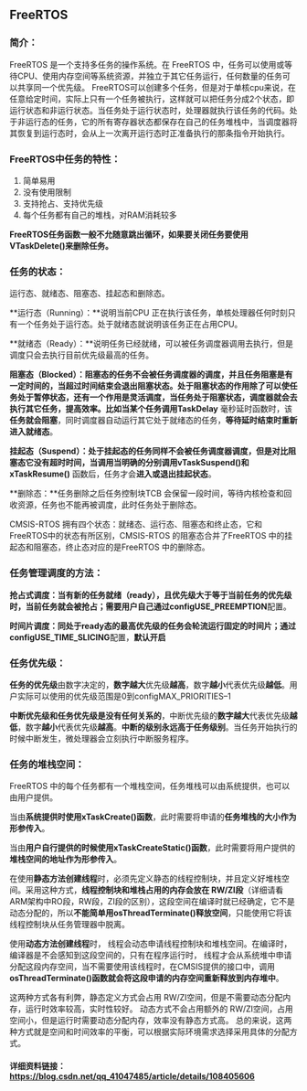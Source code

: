 ## FreeRTOS

### 简介：

FreeRTOS 是一个支持多任务的操作系统。在 FreeRTOS 中，任务可以使用或等待CPU、使用内存空间等系统资源，并独立于其它任务运行，任何数量的任务可以共享同一个优先级。
FreeRTOS可以创建多个任务，但是对于单核cpu来说，在任意给定时间，实际上只有一个任务被执行，这样就可以把任务分成2个状态，即运行状态和非运行状态。当任务处于运行状态时，处理器就执行该任务的代码。处于非运行态的任务，它的所有寄存器状态都保存在自己的任务堆栈中，当调度器将其恢复到运行态时，会从上一次离开运行态时正准备执行的那条指令开始执行。



### FreeRTOS中任务的特性：

1. 简单易用
2. 没有使用限制
3. 支持抢占、支持优先级
4. 每个任务都有自己的堆栈，对RAM消耗较多

**FreeRTOS任务函数一般不允随意跳出循环，如果要关闭任务要使用VTaskDelete()来删除任务。**



### 任务的状态：

运行态、就绪态、阻塞态、挂起态和删除态。

**运行态（Running）：**说明当前CPU 正在执行该任务，单核处理器任何时刻只有一个任务处于运行态。处于就绪态就说明该任务正在占用CPU。

**就绪态（Ready）：**说明任务已经就绪，可以被任务调度器调用去执行，但是调度只会去执行目前优先级最高的任务。

**阻塞态（Blocked）：**阻塞态的任务不会被任务调度器的调度，并且任务阻塞是有一定时间的，当超过时间结束会退出阻塞状态。处于阻塞状态的作用除了可以使任务处于暂停状态，还有一个作用是灵活调度，当任务处于阻塞状态，调度器就会去执行其它任务，提高效率。比如当某个任务调用**TaskDelay** 毫秒延时函数时，该**任务就会阻塞**，同时调度器自动运行其它处于就绪态的任务，**等待延时结束时重新进入就绪态**。

**挂起态（Suspend）：**处于挂起态的任务同样不会被任务调度器调度，但是对比阻塞态它没有超时时间，当调用当明确的分别调用**vTaskSuspend()**和**xTaskResume()** 函数后，任务才会**进入或退出挂起状态**。

**删除态：**任务删除之后任务控制块TCB 会保留一段时间，等待内核检查和回收资源，任务也不能再被调度，此时任务处于删除态。

CMSIS-RTOS 拥有四个状态：就绪态、运行态、阻塞态和终止态，它和FreeRTOS中的状态有所区别，CMSIS-RTOS 的阻塞态合并了FreeRTOS 中的挂起态和阻塞态，终止态对应的是FreeRTOS 中的删除态。



### 任务管理调度的方法：

**抢占式调度：**当有新的任务就绪（ready），且优先级大于等于当前任务的优先级时，当前任务就会被抢占；需要用户自己通过**configUSE_PREEMPTION**配置。

**时间片调度：**同处于ready态的最高优先级的任务会轮流运行固定的时间片；通过**configUSE_TIME_SLICING**配置，**默认开启**



### 任务优先级：

**任务的优先级**由数字决定的，**数字越大**优先级**越高**，数字**越小**代表优先级**越低**。用户实际可以使用的优先级范围是0到configMAX_PRIORITIES–1

**中断优先级和任务优先级是没有任何关系的**，中断优先级的**数字越大**代表优先级**越低**，数字**越小**代表优先级**越高**。**中断的级别永远高于任务级别**。当任务开始执行的时候中断发生，微处理器会立刻执行中断服务程序。



### 任务的堆栈空间：

FreeRTOS 中的每个任务都有一个堆栈空间，任务堆栈可以由系统提供，也可以由用户提供。

当由**系统提供时使用xTaskCreate()函数**，此时需要将申请的**任务堆栈的大小作为形参传入**。

当由**用户自行提供的时候使用xTaskCreateStatic()函数**，此时需要将用户提供的**堆栈空间的地址作为形参传入**。

在使用**静态方法创建线程**时，必须先定义静态的线程控制块，并且定义好堆栈空间。采用这种方式，**线程控制块和堆栈占用的内存会放在 RW/ZI段**（详细请看ARM架构中RO段，RW段，ZI段的区别），这段空间在编译时就已经确定，它不是动态分配的，所以**不能简单用osThreadTerminate()释放空间**，只能使用它将该线程控制块从任务管理器中脱离。

使用**动态方法创建线程**时， 线程会动态申请线程控制块和堆栈空间。在编译时， 编译器是不会感知到这段空间的，只有在程序运行时， 线程才会从系统堆中申请分配这段内存空间，当不需要使用该线程时，在CMSIS提供的接口中，调用**osThreadTerminate()函数就会将这段申请的内存空间重新释放到内存堆中**。

这两种方式各有利弊，静态定义方式会占用 RW/ZI空间，但是不需要动态分配内存，运行时效率较高，实时性较好。 动态方式不会占用额外的 RW/ZI空间，占用空间小，但是运行时需要动态分配内存，效率没有静态方式高。 总的来说，这两种方式就是空间和时间效率的平衡，可以根据实际环境需求选择采用具体的分配方式。





#### 详细资料链接：https://blog.csdn.net/qq_41047485/article/details/108405606